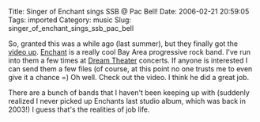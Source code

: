 Title: Singer of Enchant sings SSB @ Pac Bell!
Date: 2006-02-21 20:59:05
Tags: imported
Category: music
Slug: singer_of_enchant_sings_ssb_pac_bell

So, granted this was a while ago (last summer), but they finally got the <a title="Ted of Enchant sings SSB" style="cursor: url('chrome://targetalert/content/skin/movie.png')" href="http://www.theoasis.cc/pictures/ted_ssb_live.mpg">video up</a>. <a title="Enchant" href="http://www.theoasis.cc/">Enchant</a> is a really cool Bay Area progressive rock band.  I've run into them a few times at <a title="DT" href="http://www.dreamtheater.net">Dream Theater</a> concerts.  If anyone is interested I can send them a few files (of course, at this point no one trusts me to even give it a chance =)  Oh well.  Check out the video.  I think he did a great job.

There are a bunch of bands that I haven't been keeping up with (suddenly realized I never picked up Enchants last studio album, which was back in 2003!)  I guess that's the realities of job life.
